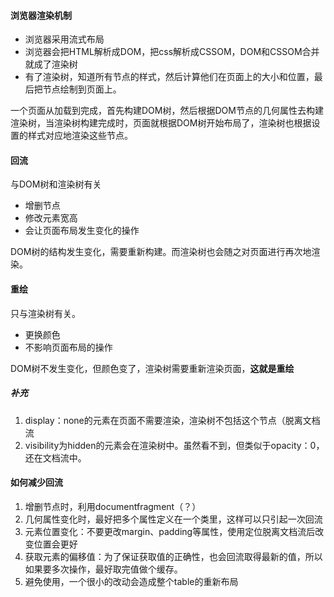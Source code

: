 #### 浏览器渲染机制

* 浏览器采用流式布局
* 浏览器会把HTML解析成DOM，把css解析成CSSOM，DOM和CSSOM合并就成了渲染树
* 有了渲染树，知道所有节点的样式，然后计算他们在页面上的大小和位置，最后把节点绘制到页面上。

一个页面从加载到完成，首先构建DOM树，然后根据DOM节点的几何属性去构建渲染树，当渲染树构建完成时，页面就根据DOM树开始布局了，渲染树也根据设置的样式对应地渲染这些节点。

#### 回流

与DOM树和渲染树有关

* 增删节点
* 修改元素宽高
* 会让页面布局发生变化的操作

DOM树的结构发生变化，需要重新构建。而渲染树也会随之对页面进行再次地渲染。

#### 重绘

只与渲染树有关。

* 更换颜色
* 不影响页面布局的操作

DOM树不发生变化，但颜色变了，渲染树需要重新渲染页面，**这就是重绘**



##### 补充

1. display：none的元素在页面不需要渲染，渲染树不包括这个节点（脱离文档流
2.  visibility为hidden的元素会在渲染树中。虽然看不到，但类似于opacity：0，还在文档流中。



#### 如何减少回流

1. 增删节点时，利用documentfragment（？）
2. 几何属性变化时，最好把多个属性定义在一个类里，这样可以只引起一次回流
3. 元素位置变化：不要更改margin、padding等属性，使用定位脱离文档流后改变位置会更好
4. 获取元素的偏移值：为了保证获取值的正确性，也会回流取得最新的值，所以如果要多次操作，最好取完值做个缓存。
5. 避免使用<table>，一个很小的改动会造成整个table的重新布局